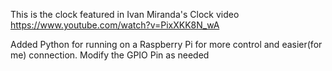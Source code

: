 This is the clock featured in Ivan Miranda's Clock video https://www.youtube.com/watch?v=PixXKK8N_wA

Added Python for running on a Raspberry Pi for more control and easier(for me) connection.  Modify the GPIO Pin as needed

